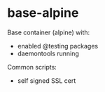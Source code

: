 # base-alpine
Base container (alpine) with:
- enabled @testing packages
- daemontools running

Common scripts:
- self signed SSL cert
